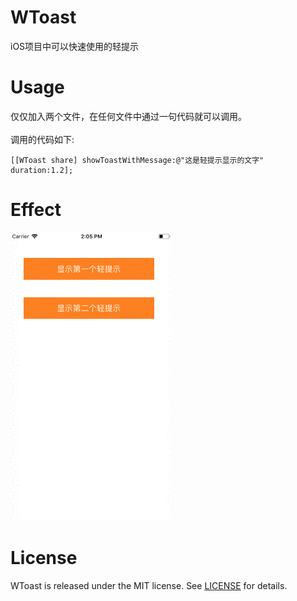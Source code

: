 # WToast
iOS项目中可以快速使用的轻提示

# Usage
仅仅加入两个文件，在任何文件中通过一句代码就可以调用。
<br><br>调用的代码如下:

```
[[WToast share] showToastWithMessage:@"这是轻提示显示的文字" duration:1.2];
```

# Effect
![](https://github.com/WZSlike/WToast/blob/master/WToast%E4%BD%BF%E7%94%A8%E6%95%88%E6%9E%9C.gif)

# License

WToast is released under the MIT license. See [LICENSE](https://github.com/WZSlike/WToast/blob/master/LICENSE) for details.
